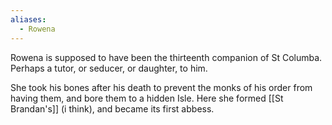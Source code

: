 ```yaml
---
aliases:
  - Rowena
---
```


Rowena is supposed to have been the thirteenth companion of St Columba. Perhaps a tutor, or seducer, or daughter, to him. 

She took his bones after his death to prevent the monks of his order from having them, and bore them to a hidden Isle. Here she formed [[St Brandan's]] (i think), and became its first abbess. 